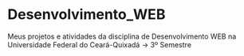 # Desenvolvimento_WEB
Meus projetos e atividades da disciplina de Desenvolvimento WEB na Universidade Federal do Ceará-Quixadá -> 3º Semestre
